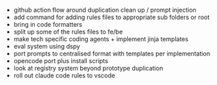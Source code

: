 - github action flow around duplication clean up / prompt injection
- add command for adding rules files to appropriate sub folders or root
- bring in code formatters
- split up some of the rules files to fe/be
- make tech specific coding agents + implement jinja templates
- eval system using dspy
- port prompts to centralised format with templates per implementation
- opencode port plus install scripts
- look at registry system beyond prototype duplication
- roll out claude code rules to vscode
